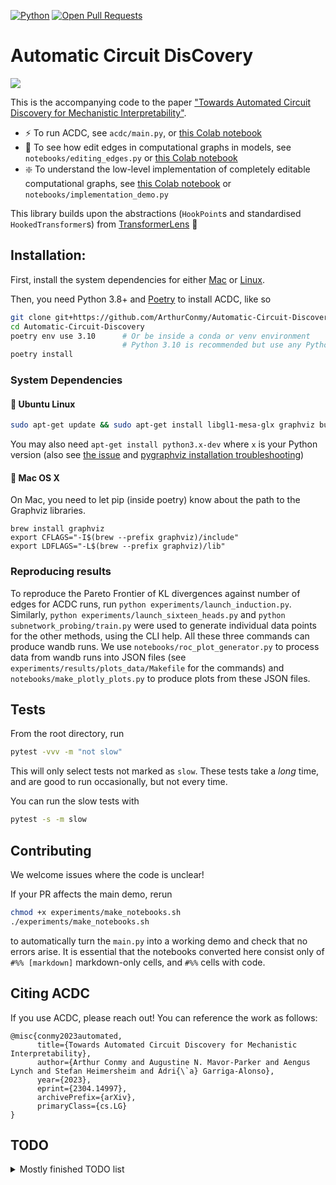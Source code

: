 [![Python](https://img.shields.io/badge/python-3.8%2B-blue)]() [![Open Pull Requests](https://img.shields.io/github/issues-pr/ArthurConmy/Automatic-Circuit-Discovery.svg)](https://github.com/ArthurConmy/Automatic-Circuit-Discovery/pulls)

# Automatic Circuit DisCovery 

![](assets/acdc_finds_subgraph.png)

This is the accompanying code to the paper ["Towards Automated Circuit Discovery for Mechanistic Interpretability"](https://arxiv.org/abs/2304.14997).

* :zap: To run ACDC, see `acdc/main.py`, or <a href="https://colab.research.google.com/github/ArthurConmy/Automatic-Circuit-Discovery/blob/main/notebooks/colabs/ACDC_Main_Demo.ipynb">this Colab notebook</a>
* :wrench: To see how edit edges in computational graphs in models, see `notebooks/editing_edges.py` or <a href="https://colab.research.google.com/github/ArthurConmy/Automatic-Circuit-Discovery/blob/main/notebooks/colabs/ACDC_Editing_Edges_Demo.ipynb">this Colab notebook</a>
* :sparkle: To understand the low-level implementation of completely editable computational graphs, see <a href="https://colab.research.google.com/github/ArthurConmy/Automatic-Circuit-Discovery/blob/main/notebooks/colabs/ACDC_Implementation_Demo.ipynb">this Colab notebook</a> or `notebooks/implementation_demo.py`

This library builds upon the abstractions (`HookPoint`s and standardised `HookedTransformer`s) from [TransformerLens](https://github.com/neelnanda-io/TransformerLens) :mag_right:

## Installation:

First, install the system dependencies for either [Mac](#apple-mac-os-x) or [Linux](#penguin-ubuntu-linux).

Then, you need Python 3.8+ and [Poetry](https://python-poetry.org/docs/) to install ACDC, like so

```bash
git clone git+https://github.com/ArthurConmy/Automatic-Circuit-Discovery.git
cd Automatic-Circuit-Discovery
poetry env use 3.10      # Or be inside a conda or venv environment
                         # Python 3.10 is recommended but use any Python version >= 3.8
poetry install
```

### System Dependencies

#### :penguin: Ubuntu Linux

```bash
sudo apt-get update && sudo apt-get install libgl1-mesa-glx graphviz build-essential graphviz-dev
```

You may also need `apt-get install python3.x-dev` where `x` is your Python version (also see [the issue](https://github.com/ArthurConmy/Automatic-Circuit-Discovery/issues/57) and [pygraphviz installation troubleshooting](https://pygraphviz.github.io/documentation/stable/install.html))

#### :apple: Mac OS X

On Mac, you need to let pip (inside poetry) know about the path to the Graphviz libraries.

```
brew install graphviz
export CFLAGS="-I$(brew --prefix graphviz)/include"
export LDFLAGS="-L$(brew --prefix graphviz)/lib"
```

### Reproducing results

To reproduce the Pareto Frontier of KL divergences against number of edges for ACDC runs, run `python experiments/launch_induction.py`. Similarly, `python experiments/launch_sixteen_heads.py` and `python subnetwork_probing/train.py` were used to generate individual data points for the other methods, using the CLI help. All these three commands can produce wandb runs. We use `notebooks/roc_plot_generator.py` to process data from wandb runs into JSON files (see `experiments/results/plots_data/Makefile` for the commands) and `notebooks/make_plotly_plots.py` to produce plots from these JSON files.

## Tests

From the root directory, run 

```bash
pytest -vvv -m "not slow"
```

This will only select tests not marked as `slow`. These tests take a _long_ time, and are good to run occasionally, but
not every time.

You can run the slow tests with

``` bash
pytest -s -m slow
```

## Contributing 

We welcome issues where the code is unclear!

If your PR affects the main demo, rerun 
```bash
chmod +x experiments/make_notebooks.sh
./experiments/make_notebooks.sh
```
to automatically turn the `main.py` into a working demo and check that no errors arise. It is essential that the notebooks converted here consist only of `#%% [markdown]` markdown-only cells, and `#%%` cells with code.

## Citing ACDC

If you use ACDC, please reach out! You can reference the work as follows:

```
@misc{conmy2023automated,
      title={Towards Automated Circuit Discovery for Mechanistic Interpretability}, 
      author={Arthur Conmy and Augustine N. Mavor-Parker and Aengus Lynch and Stefan Heimersheim and Adri{\`a} Garriga-Alonso},
      year={2023},
      eprint={2304.14997},
      archivePrefix={arXiv},
      primaryClass={cs.LG}
}
```

## TODO

<details>
<summary>Mostly finished TODO list</summary>

[ x ] Make `TransformerLens` install be Neel's code not my PR

[ x ] Add `hook_mlp_in` to `TransformerLens` and delete `hook_resid_mid` (and test to ensure no bad things?)

[ x ] Delete `arthur-try-merge-tl` references from the repo

[ x ] Make notebook on abstractions

[ ? ] Fix huge edge sizes in Induction Main example and change that occurred

[ x ] Find a better way to deal with the versioning on the Colabs installs...

[ ] Neuron-level experiments

[ ] Position-level experiments

[ ] Edge gradient descent experiments

[ ] Implement the circuit breaking paper

[ x ] `tracr` and other dependencies better managed

[ ? ] Make SP tests work (lots outdated so skipped) - and check SubnetworkProbing installs properly (no __init__.pys !!!)

[ ? ] Make the 9 tests also failing on TransformerLens-main pass

[ x ] Remove Codebase under construction

</details>
